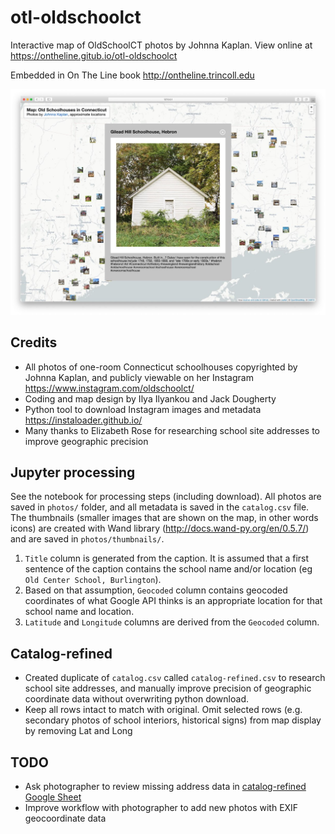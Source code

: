 # otl-oldschoolct
Interactive map of OldSchoolCT photos by Johnna Kaplan. View online at https://ontheline.gitub.io/otl-oldschoolct

Embedded in On The Line book http://ontheline.trincoll.edu

![Map demo screenshot](otl-oldschools-demo.jpg)

## Credits
- All photos of one-room Connecticut schoolhouses copyrighted by Johnna Kaplan, and publicly viewable on her Instagram
https://www.instagram.com/oldschoolct/
- Coding and map design by Ilya Ilyankou and Jack Dougherty
- Python tool to download Instagram images and metadata https://instaloader.github.io/
- Many thanks to Elizabeth Rose for researching school site addresses to improve geographic precision

## Jupyter processing
See the notebook for processing steps (including download). All photos are saved in `photos/` folder, and all metadata is saved in the `catalog.csv` file. The thumbnails (smaller images that are shown on the map, in other words icons) are created with Wand library (http://docs.wand-py.org/en/0.5.7/) and are saved in `photos/thumbnails/`.

1. `Title` column is generated from the caption. It is assumed that a first sentence of the caption contains the school name and/or location (eg `Old Center School, Burlington`).
1. Based on that assumption, `Geocoded` column contains geocoded coordinates of what Google API thinks is an appropriate location for that school name and location.
1. `Latitude` and `Longitude` columns are derived from the `Geocoded` column.

## Catalog-refined
- Created duplicate of `catalog.csv` called `catalog-refined.csv` to research school site addresses, and manually improve precision of geographic coordinate data without overwriting python download.
- Keep all rows intact to match with original. Omit selected rows (e.g. secondary photos of school interiors, historical signs) from map display by removing Lat and Long

## TODO
- Ask photographer to review missing address data in [catalog-refined Google Sheet](https://docs.google.com/spreadsheets/d/1JouNnQTA6FGgCJbVaVoIBKxddhGuO999ecHIMOYfi-Y)
- Improve workflow with photographer to add new photos with EXIF geocoordinate data
